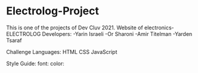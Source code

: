 # Electrolog-Project

This is one of the projects of Dev Cluv 2021.
Website of electronics- ELECTROLOG
Developers: 
-Yarin Israeli
-Or Sharoni
-Amir Titelman
-Yarden Tsaraf

Challenge Languages:
HTML
CSS
JavaScript
 
Style Guide:
font:
color:
